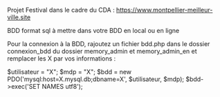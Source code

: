 Projet Festival dans le cadre du CDA : https://www.montpellier-meilleur-ville.site

BDD format sql à mettre dans votre BDD en local ou en ligne

Pour la connexion à la BDD, rajoutez un fichier bdd.php dans le dossier connexion_bdd du dossier memory_admin et memory_admin_en et remplacer les X par vos informations :

$utilisateur = "X";
$mdp = "X";
$bdd = new PDO('mysql:host=X.mysql.db;dbname=X', $utilisateur, $mdp);
$bdd->exec('SET NAMES utf8');
